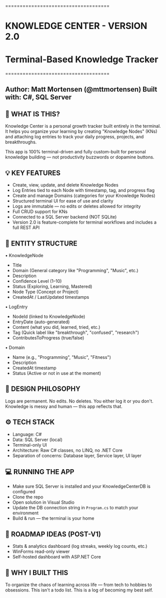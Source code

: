 ﻿====================================
  # KNOWLEDGE CENTER - VERSION 2.0

  # Terminal-Based Knowledge Tracker
====================================

Author: Matt Mortensen (@mttmortensen)
Built with: C#, SQL Server
-------------------------------

🎯 WHAT IS THIS?
----------------
Knowledge Center is a personal growth tracker built entirely in the terminal.
It helps you organize your learning by creating "Knowledge Nodes" (KNs) and attaching log entries to track your daily progress, projects, and breakthroughs.

This app is 100% terminal-driven and fully custom-built for personal knowledge building — not productivity buzzwords or dopamine buttons.

💡 KEY FEATURES
---------------
- Create, view, update, and delete Knowledge Nodes
- Log Entries tied to each Node with timestamp, tag, and progress flag
- Create and manage Domains (categories for your Knowledge Nodes)
- Structured terminal UI for ease of use and clarity
- Logs are immutable — no edits or deletes allowed for integrity
- Full CRUD support for KNs
- Connected to a SQL Server backend (NOT SQLite)
- Version 2.0 is feature-complete for terminal workflows and includes a full REST API

🧱 ENTITY STRUCTURE
-------------------
• KnowledgeNode
  - Title
  - Domain (General category like "Programming", "Music", etc.)
  - Description
  - Confidence Level (1–10)
  - Status (Exploring, Learning, Mastered)
  - Node Type (Concept or Project)
  - CreatedAt / LastUpdated timestamps

• LogEntry
  - NodeId (linked to KnowledgeNode)
  - EntryDate (auto-generated)
  - Content (what you did, learned, tried, etc.)
  - Tag (Quick label like "breakthrough", "confused", "research")
  - ContributesToProgress (true/false)

• Domain
  - Name (e.g., "Programming", "Music", "Fitness")
  - Description 
  - CreatedAt timestamp
  - Status (Active or not in use at the moment)

🚫 DESIGN PHILOSOPHY
---------------------
Logs are permanent. No edits. No deletes. You either log it or you don't.
Knowledge is messy and human — this app reflects that.

⚙️ TECH STACK
-------------
- Language: C#
- Data: SQL Server (local)
- Terminal-only UI
- Architecture: Raw C# classes, no LINQ, no .NET Core
- Separation of concerns: Database layer, Service layer, UI layer

💻 RUNNING THE APP
-------------------
- Make sure SQL Server is installed and your KnowledgeCenterDB is configured
- Clone the repo
- Open solution in Visual Studio
- Update the DB connection string in `Program.cs` to match your environment
- Build & run — the terminal is your home

🚀 ROADMAP IDEAS (POST-V1)
---------------------------
- Stats & analytics dashboard (log streaks, weekly log counts, etc.)
- WinForms read-only viewer
- Self-hosted dashboard with ASP.NET Core

🧠 WHY I BUILT THIS
--------------------
To organize the chaos of learning across life — from tech to hobbies to obsessions.
This isn't a todo list. This is a log of becoming my best self.

